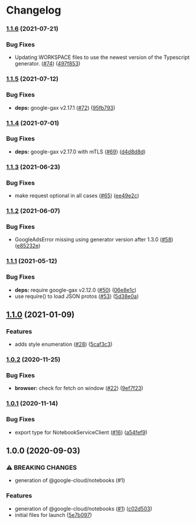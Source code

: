 # Changelog

### [1.1.6](https://www.github.com/googleapis/nodejs-notebooks/compare/v1.1.5...v1.1.6) (2021-07-21)


### Bug Fixes

* Updating WORKSPACE files to use the newest version of the Typescript generator. ([#74](https://www.github.com/googleapis/nodejs-notebooks/issues/74)) ([497f853](https://www.github.com/googleapis/nodejs-notebooks/commit/497f853592ede51ab126837bf7fc2860f3cd2c5f))

### [1.1.5](https://www.github.com/googleapis/nodejs-notebooks/compare/v1.1.4...v1.1.5) (2021-07-12)


### Bug Fixes

* **deps:** google-gax v2.17.1 ([#72](https://www.github.com/googleapis/nodejs-notebooks/issues/72)) ([95fb793](https://www.github.com/googleapis/nodejs-notebooks/commit/95fb7938435f2e77add1cd0bec4bf35bf524ba00))

### [1.1.4](https://www.github.com/googleapis/nodejs-notebooks/compare/v1.1.3...v1.1.4) (2021-07-01)


### Bug Fixes

* **deps:** google-gax v2.17.0 with mTLS ([#69](https://www.github.com/googleapis/nodejs-notebooks/issues/69)) ([d4d8d8d](https://www.github.com/googleapis/nodejs-notebooks/commit/d4d8d8dd5981fca6117417d2d259a28150e62a9a))

### [1.1.3](https://www.github.com/googleapis/nodejs-notebooks/compare/v1.1.2...v1.1.3) (2021-06-23)


### Bug Fixes

* make request optional in all cases ([#65](https://www.github.com/googleapis/nodejs-notebooks/issues/65)) ([ee49e2c](https://www.github.com/googleapis/nodejs-notebooks/commit/ee49e2c7f97aeee8ee0b1872a3f3d9416febfcd2))

### [1.1.2](https://www.github.com/googleapis/nodejs-notebooks/compare/v1.1.1...v1.1.2) (2021-06-07)


### Bug Fixes

* GoogleAdsError missing using generator version after 1.3.0 ([#58](https://www.github.com/googleapis/nodejs-notebooks/issues/58)) ([e85232e](https://www.github.com/googleapis/nodejs-notebooks/commit/e85232ee798d1de45dd13f4ba9d1d1e0982983c6))

### [1.1.1](https://www.github.com/googleapis/nodejs-notebooks/compare/v1.1.0...v1.1.1) (2021-05-12)


### Bug Fixes

* **deps:** require google-gax v2.12.0 ([#50](https://www.github.com/googleapis/nodejs-notebooks/issues/50)) ([06e8e1c](https://www.github.com/googleapis/nodejs-notebooks/commit/06e8e1cd2100e5a78c90be0e3b799b55a63dd5cd))
* use require() to load JSON protos ([#53](https://www.github.com/googleapis/nodejs-notebooks/issues/53)) ([5d38e0a](https://www.github.com/googleapis/nodejs-notebooks/commit/5d38e0a0c41450ea8ff5a8bf225d2c2db1ad79c3))

## [1.1.0](https://www.github.com/googleapis/nodejs-notebooks/compare/v1.0.2...v1.1.0) (2021-01-09)


### Features

* adds style enumeration ([#28](https://www.github.com/googleapis/nodejs-notebooks/issues/28)) ([5caf3c3](https://www.github.com/googleapis/nodejs-notebooks/commit/5caf3c38eaa8c0d27350d65a4710bb78b74b8450))

### [1.0.2](https://www.github.com/googleapis/nodejs-notebooks/compare/v1.0.1...v1.0.2) (2020-11-25)


### Bug Fixes

* **browser:** check for fetch on window ([#22](https://www.github.com/googleapis/nodejs-notebooks/issues/22)) ([9ef7f23](https://www.github.com/googleapis/nodejs-notebooks/commit/9ef7f235e134404a70ab95a96205d0bdf9610a85))

### [1.0.1](https://www.github.com/googleapis/nodejs-notebooks/compare/v1.0.0...v1.0.1) (2020-11-14)


### Bug Fixes

* export type for NotebookServiceClient ([#16](https://www.github.com/googleapis/nodejs-notebooks/issues/16)) ([a54fef9](https://www.github.com/googleapis/nodejs-notebooks/commit/a54fef99d2745b540f81421a2aff8c2f00bcf731))

## 1.0.0 (2020-09-03)


### ⚠ BREAKING CHANGES

* generation of @google-cloud/notebooks (#1)

### Features

* generation of @google-cloud/notebooks ([#1](https://www.github.com/googleapis/nodejs-notebooks/issues/1)) ([c02d503](https://www.github.com/googleapis/nodejs-notebooks/commit/c02d503970dc27bcc2fb20df86cb70760821cba0))
* initial files for launch ([5e7b097](https://www.github.com/googleapis/nodejs-notebooks/commit/5e7b0970a32a8803bed7450fcb854c05725a8d58))
